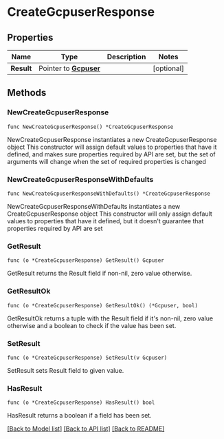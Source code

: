 # CreateGcpuserResponse

## Properties

Name | Type | Description | Notes
------------ | ------------- | ------------- | -------------
**Result** | Pointer to [**Gcpuser**](Gcpuser.md) |  | [optional] 

## Methods

### NewCreateGcpuserResponse

`func NewCreateGcpuserResponse() *CreateGcpuserResponse`

NewCreateGcpuserResponse instantiates a new CreateGcpuserResponse object
This constructor will assign default values to properties that have it defined,
and makes sure properties required by API are set, but the set of arguments
will change when the set of required properties is changed

### NewCreateGcpuserResponseWithDefaults

`func NewCreateGcpuserResponseWithDefaults() *CreateGcpuserResponse`

NewCreateGcpuserResponseWithDefaults instantiates a new CreateGcpuserResponse object
This constructor will only assign default values to properties that have it defined,
but it doesn't guarantee that properties required by API are set

### GetResult

`func (o *CreateGcpuserResponse) GetResult() Gcpuser`

GetResult returns the Result field if non-nil, zero value otherwise.

### GetResultOk

`func (o *CreateGcpuserResponse) GetResultOk() (*Gcpuser, bool)`

GetResultOk returns a tuple with the Result field if it's non-nil, zero value otherwise
and a boolean to check if the value has been set.

### SetResult

`func (o *CreateGcpuserResponse) SetResult(v Gcpuser)`

SetResult sets Result field to given value.

### HasResult

`func (o *CreateGcpuserResponse) HasResult() bool`

HasResult returns a boolean if a field has been set.


[[Back to Model list]](../README.md#documentation-for-models) [[Back to API list]](../README.md#documentation-for-api-endpoints) [[Back to README]](../README.md)


